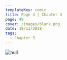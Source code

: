 ```yaml
---
templateKey: comic
title: Page 4 | Chapter 3
page: 49
cover: /images/blank.png
date: 18/11/2018
tags:
  - Chapter 3
---
```

![null](/images/0049c3p4hunk.png)

